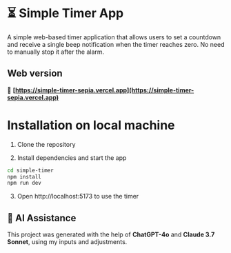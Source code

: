 # ⏳ Simple Timer App

A simple web-based timer application that allows users to set a countdown and receive a single beep notification when the timer reaches zero. 
No need to manually stop it after the alarm.

## Web version

🔗 **[https://simple-timer-sepia.vercel.app](https://simple-timer-sepia.vercel.app)** 


# Installation on local machine

1. Clone the repository

2. Install dependencies and start the app


```bash
cd simple-timer
npm install
npm run dev
```

3. Open http://localhost:5173 to use the timer


## 🤖 AI Assistance
This project was generated with the help of **ChatGPT-4o** and **Claude 3.7 Sonnet**, using my inputs and adjustments.


